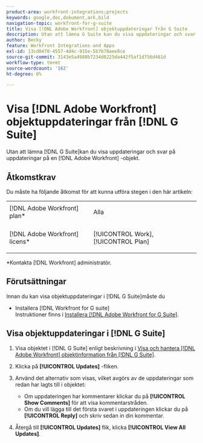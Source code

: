 ```yaml
---
product-area: workfront-integrations;projects
keywords: google,doc,dokument,ark,bild
navigation-topic: workfront-for-g-suite
title: Visa [!DNL Adobe Workfront] objektuppdateringar från G Suite
description: Utan att lämna G Suite kan du visa uppdateringar och svar på uppdateringar på en [!DNL Adobe Workfront] -objekt.
author: Becky
feature: Workfront Integrations and Apps
exl-id: 13cd0478-4557-4d4c-915e-5b7b70aee8ce
source-git-commit: 3143e5a4988b7234d8225da442f5af1d756d461d
workflow-type: tm+mt
source-wordcount: '162'
ht-degree: 0%

---
```


# Visa [!DNL Adobe Workfront] objektuppdateringar från [!DNL G Suite]

Utan att lämna [!DNL G Suite]kan du visa uppdateringar och svar på uppdateringar på en [!DNL Adobe Workfront] -objekt.

## Åtkomstkrav

Du måste ha följande åtkomst för att kunna utföra stegen i den här artikeln:

<table style="table-layout:auto"> 
 <col> 
 <col> 
 <tbody> 
  <tr> 
   <td role="rowheader">[!DNL Adobe Workfront] plan*</td> 
   <td> <p>Alla</p> </td> 
  </tr> 
  <tr> 
   <td role="rowheader">[!DNL Adobe Workfront] licens*</td> 
   <td> <p>[!UICONTROL Work], [!UICONTROL Plan]</p> </td> 
  </tr> 
   </tbody> 
</table>

&#42;Kontakta [!DNL Workfront] administratör.

## Förutsättningar

Innan du kan visa objektuppdateringar i [!DNL G Suite]måste du

* Installera [!DNL Workfront for G suite]\
   Instruktioner finns i [Installera [!DNL Adobe Workfront for G Suite]](../../workfront-integrations-and-apps/workfront-for-g-suite/install-workfront-for-gsuite.md).

## Visa objektuppdateringar i [!DNL G Suite]

1. Visa objektet i [!DNL G Suite] enligt beskrivning i [Visa och hantera [!DNL Adobe Workfront] objektinformation från [!DNL G Suite]](../../workfront-integrations-and-apps/workfront-for-g-suite/view-manage-work-item-details-in-gsuite.md).
1. Klicka på **[!UICONTROL Updates]** -fliken.
1. Använd det alternativ som visas, vilket avgörs av de uppdateringar som redan har lagts till i objektet:

   * Om uppdateringen har kommentarer klickar du på **[!UICONTROL Show Comments]** för att visa kommentarstråden.
   * Om du vill lägga till det första svaret i uppdateringen klickar du på **[!UICONTROL Reply]** och skriv sedan in din kommentar.

1. Återgå till **[!UICONTROL Updates]** flik, klicka **[!UICONTROL View All Updates]**.

